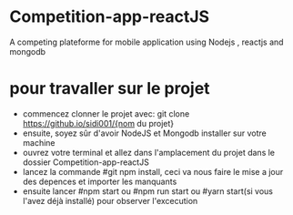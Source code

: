 # Competition-app-reactJS
A competing plateforme for mobile application  using Nodejs , reactjs and mongodb 
# pour travaller sur le projet
- commencez clonner le projet avec: git clone  https://github.io/sidi001/{nom du projet}
- ensuite, soyez sûr d'avoir NodeJS et Mongodb installer sur votre machine
- ouvrez votre terminal et allez dans l'amplacement du projet dans le dossier Competition-app-reactJS
- lancez la commande #git npm install, ceci va nous faire le mise a jour des depences et importer les manquants
- ensuite lancer #npm start ou #npm run start ou #yarn start(si vous l'avez déjà installé) pour observer l'excecution
